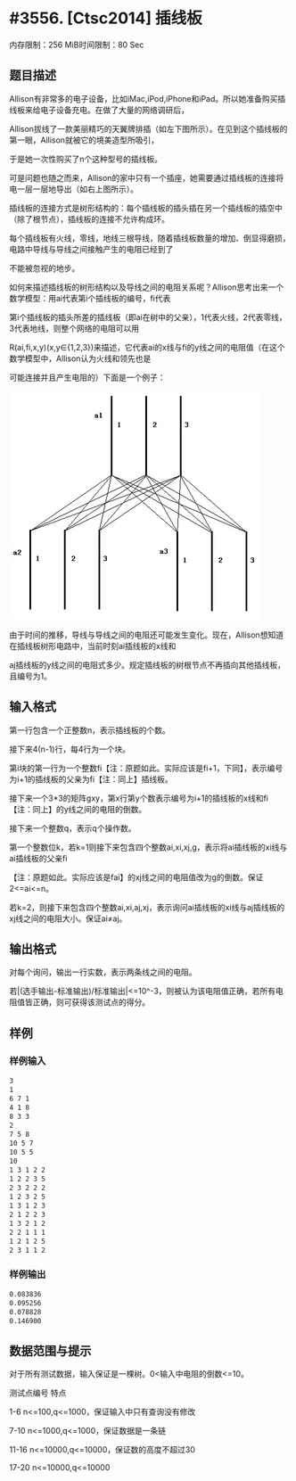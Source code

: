 # #3556. [Ctsc2014] 插线板

内存限制：256 MiB时间限制：80 Sec

## 题目描述

 Allison有非常多的电子设备，比如iMac,iPod,iPhone和iPad。所以她准备购买插线板来给电子设备充电。在做了大量的网络调研后，

Allison拔线了一款美丽精巧的天翼牌排插（如左下图所示）。在见到这个插线板的第一眼，Allison就被它的境美造型所吸引，

于是她一次性购买了n个这种型号的插线板。 

 可是问题也随之而来，Allison的家中只有一个插座，她需要通过插线板的连接将电一层一层地导出（如右上图所示）。 

插线板的连接方式是树形结构的：每个插线板的插头插在另一个插线板的插空中（除了根节点），插线板的连接不允许构成环。 

每个插线板有火线，零线，地线三根导线，随着插线板数量的增加、倒显得磨损，电路中导线与导线之间接触产生的电阻已经到了

不能被忽视的地步。 

如何来描述插线板的树形结构以及导线之间的电阻关系呢？Allison思考出来一个数学模型：用ai代表第i个插线板的编号，fi代表

第i个插线板的插头所差的插线板（即ai在树中的父亲），1代表火线，2代表零线，3代表地线，则整个网络的电阻可以用

R(ai,fi,x,y)(x,y&isin;{1,2,3})来描述，它代表ai的x线与fi的y线之间的电阻值（在这个数学模型中，Allison认为火线和领先也是

可能连接并且产生电阻的）下面是一个例子： 

 ![](upload/201505/1111.jpg)

由于时间的推移，导线与导线之间的电阻还可能发生变化。现在，Allison想知道在插线板树形电路中，当前时刻ai插线板的x线和

aj插线板的y线之间的电阻式多少。规定插线板的树根节点不再插向其他插线板，且编号为1。 

## 输入格式

 第一行包含一个正整数n，表示插线板的个数。 

接下来4(n-1)行，每4行为一个块。 

第i块的第一行为一个整数fi【注：原题如此。实际应该是fi+1，下同】，表示编号为i+1的插线板的父亲为fi【注：同上】插线板。 

接下来一个3*3的矩阵gxy，第x行第y个数表示编号为i+1的插线板的x线和fi【注：同上】的y线之间的电阻的倒数。 

接下来一个整数q，表示q个操作数。 

第一个整数位k，若k=1则接下来包含四个整数ai,xi,xj,g，表示将ai插线板的xi线与ai插线板的父亲fi

【注：原题如此。实际应该是fai】的xj线之间的电阻值改为g的倒数。保证2<=ai<=n。 

若k=2，则接下来包含四个整数ai,xi,aj,xj，表示询问ai插线板的xi线与aj插线板的xj线之间的电阻大小。保证ai&ne;aj。 

## 输出格式

对每个询问，输出一行实数，表示两条线之间的电阻。 

若|(选手输出-标准输出)/标准输出|<=10^-3，则被认为该电阻值正确，若所有电阻值皆正确，则可获得该测试点的得分。 

## 样例

### 样例输入

    
    3
    1
    6 7 1 
    4 1 8 
    8 3 3 
    2
    7 5 8 
    10 5 7 
    10 5 5 
    10
    1 3 1 2 2
    1 2 2 3 5
    2 3 2 2 2
    1 2 3 2 5
    1 3 1 2 3
    2 1 2 2 3
    1 3 2 1 2
    2 2 1 1 1
    1 2 1 2 5
    2 3 1 1 2
    

### 样例输出

    
    0.083836
    0.095256
    0.078828
    0.146900
    

## 数据范围与提示

 对于所有测试数据，输入保证是一棵树。0<输入中电阻的倒数<=10。 

测试点编号            特点

   1-6          n<=100,q<=1000，保证输入中只有查询没有修改

   7-10         n<=1000,q<=1000，保证数据是一条链

   11-16        n<=10000,q<=10000，保证数的高度不超过30

   17-20        n<=10000,q<=10000
